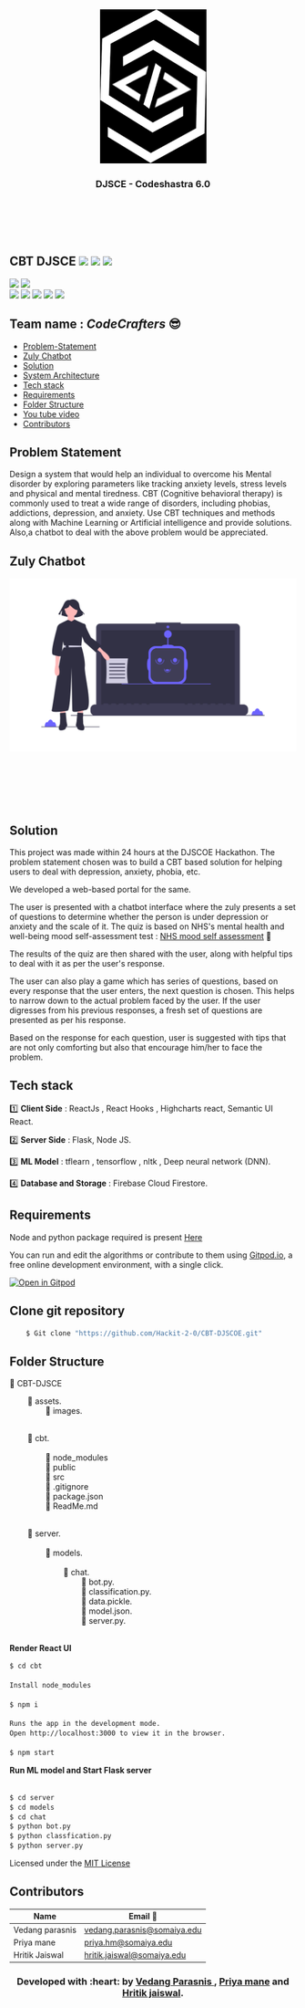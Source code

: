 <div align="center" style="height:400px"> 
    <img src='./assets/images/codeshastra.png'>
    <h3>DJSCE - Codeshastra 6.0</h3>
</div>

## CBT DJSCE  ![](https://img.shields.io/github/forks/Hackit-2-0/CBT-DJSCOE?style=social) ![](https://img.shields.io/github/stars/Hackit-2-0/CBT-DJSCOE?style=social) ![](https://img.shields.io/github/watchers/Hackit-2-0/CBT-DJSCOE?style=social) <br>

![](https://img.shields.io/github/repo-size/Hackit-2-0/CBT-DJSCOE) ![](https://img.shields.io/github/license/Hackit-2-0/CBT-DJSCOE?color=red)<br>
![](https://img.shields.io/github/issues/Hackit-2-0/CBT-DJSCOE?color=green) ![](https://img.shields.io/github/issues-pr/Hackit-2-0/CBT-DJSCOE?color=green) ![](https://img.shields.io/github/downloads/Hackit-2-0/CBT-DJSCOE/total) ![](https://img.shields.io/github/last-commit/Hackit-2-0/CBT-DJSCOE) ![](https://img.shields.io/github/contributors/Hackit-2-0/CBT-DJSCOE)

## Team name : *CodeCrafters* :sunglasses:

  - [Problem-Statement](#Problem-Statement)
  - [Zuly Chatbot](#Zuly-Chatbot?)
  - [Solution](#Solution)
  - [System Architecture](#System-Architecture)
  - [Tech stack](#Tech-stack)
  - [Requirements](#Requirements)
  - [Folder Structure](#Folder-Structure)
  - [You tube video](#You-tube-video)
  - [Contributors](#Contributors)


## Problem Statement

Design a system that would help an individual to overcome his Mental disorder by exploring parameters like tracking anxiety
levels, stress levels and physical and mental tiredness.
CBT (Cognitive behavioral therapy) is commonly used to
treat a wide range of disorders, including phobias, addictions,
depression, and anxiety. Use CBT techniques and methods
along with Machine Learning or Artificial intelligence and
provide solutions.
Also,a chatbot to deal with the above problem would be
appreciated.

## Zuly Chatbot

<div align="center" style="height:400px"> 
    <img src='./assets/images/chatbot.png'>
</div>

## Solution
This project was made within 24 hours at the DJSCOE Hackathon.
The problem statement chosen was to build a CBT based solution for helping users to deal with depression, anxiety, phobia, etc.

We developed a web-based portal for the same.

The user is presented with a chatbot interface where the zuly presents a set of questions to determine whether the person is under depression or anxiety and the scale of it.
The quiz is based on NHS's mental health and well-being mood self-assessment test 
 : [NHS mood self assessment](https://www.nhs.uk/conditions/stress-anxiety-depression/mood-self-assessment/) :page_with_curl:

The results of the quiz are then shared with the user, along with helpful tips to deal with it as per the user's response.

The user can also play a game which has series of questions, based on every response that the user enters, the next question is chosen. This helps to narrow down to the actual problem faced by the user. If the user digresses from his previous responses, a fresh set of questions are presented as per his response. 

Based on the response for each question, user is suggested with tips that are not only comforting but also that encourage him/her to face the problem.

## Tech stack

:one: **Client Side** :  ReactJs , React Hooks , Highcharts react, Semantic UI React.

:two: **Server Side** :  Flask, Node JS.

:three: **ML Model** :  tflearn , tensorflow , nltk , Deep neural network (DNN).

:four: **Database and Storage** : Firebase Cloud Firestore.

## Requirements

Node and python package required is present [Here](https://gist.github.com/hritik5102/7b5f5737de12605b0df665eec2fbed70)

You can run and edit the algorithms or contribute to them using [Gitpod.io](https://www.gitpod.io/), a free online development environment, with a single click.

[![Open in Gitpod](https://gitpod.io/button/open-in-gitpod.svg)](http://gitpod.io/#https://github.com/Hackit-2-0/CBT-DJSCOE)

## Clone git repository

```sh
    $ Git clone "https://github.com/Hackit-2-0/CBT-DJSCOE.git"
```

## Folder Structure

:open_file_folder: CBT-DJSCE<br>

&nbsp;&nbsp;&nbsp;&nbsp;&nbsp;&nbsp;&nbsp;&nbsp;:open_file_folder: assets.<br>
&nbsp;&nbsp;&nbsp;&nbsp;&nbsp;&nbsp;&nbsp;&nbsp;&nbsp;&nbsp;&nbsp;&nbsp;&nbsp;&nbsp;&nbsp;&nbsp;:file_folder: images.<br><br>

&nbsp;&nbsp;&nbsp;&nbsp;&nbsp;&nbsp;&nbsp;&nbsp;:open_file_folder: cbt.<br>               
&nbsp;&nbsp;&nbsp;&nbsp;&nbsp;&nbsp;&nbsp;&nbsp;&nbsp;&nbsp;&nbsp;&nbsp;&nbsp;&nbsp;&nbsp;&nbsp;:file_folder: node_modules<br>
&nbsp;&nbsp;&nbsp;&nbsp;&nbsp;&nbsp;&nbsp;&nbsp;&nbsp;&nbsp;&nbsp;&nbsp;&nbsp;&nbsp;&nbsp;&nbsp;:file_folder: public <br>
&nbsp;&nbsp;&nbsp;&nbsp;&nbsp;&nbsp;&nbsp;&nbsp;&nbsp;&nbsp;&nbsp;&nbsp;&nbsp;&nbsp;&nbsp;&nbsp;:file_folder: src <br>
&nbsp;&nbsp;&nbsp;&nbsp;&nbsp;&nbsp;&nbsp;&nbsp;&nbsp;&nbsp;&nbsp;&nbsp;&nbsp;&nbsp;&nbsp;&nbsp;:page_facing_up: .gitignore <br>
&nbsp;&nbsp;&nbsp;&nbsp;&nbsp;&nbsp;&nbsp;&nbsp;&nbsp;&nbsp;&nbsp;&nbsp;&nbsp;&nbsp;&nbsp;&nbsp;:page_facing_up: package.json <br>
&nbsp;&nbsp;&nbsp;&nbsp;&nbsp;&nbsp;&nbsp;&nbsp;&nbsp;&nbsp;&nbsp;&nbsp;&nbsp;&nbsp;&nbsp;&nbsp;:page_facing_up: ReadMe.md <br><br>

&nbsp;&nbsp;&nbsp;&nbsp;&nbsp;&nbsp;&nbsp;&nbsp;:open_file_folder: server. <br>              
&nbsp;&nbsp;&nbsp;&nbsp;&nbsp;&nbsp;&nbsp;&nbsp;&nbsp;&nbsp;&nbsp;&nbsp;&nbsp;&nbsp;&nbsp;&nbsp;:open_file_folder: models.<br>               
&nbsp;&nbsp;&nbsp;&nbsp;&nbsp;&nbsp;&nbsp;&nbsp;&nbsp;&nbsp;&nbsp;&nbsp;&nbsp;&nbsp;&nbsp;&nbsp;&nbsp;&nbsp;&nbsp;&nbsp;&nbsp;&nbsp;&nbsp;&nbsp;:open_file_folder: chat.<br>
&nbsp;&nbsp;&nbsp;&nbsp;&nbsp;&nbsp;&nbsp;&nbsp;&nbsp;&nbsp;&nbsp;&nbsp;&nbsp;&nbsp;&nbsp;&nbsp;&nbsp;&nbsp;&nbsp;&nbsp;&nbsp;&nbsp;&nbsp;&nbsp;&nbsp;&nbsp;&nbsp;&nbsp;&nbsp;&nbsp;&nbsp;&nbsp;:page_facing_up: bot.py. <br>
&nbsp;&nbsp;&nbsp;&nbsp;&nbsp;&nbsp;&nbsp;&nbsp;&nbsp;&nbsp;&nbsp;&nbsp;&nbsp;&nbsp;&nbsp;&nbsp;&nbsp;&nbsp;&nbsp;&nbsp;&nbsp;&nbsp;&nbsp;&nbsp;&nbsp;&nbsp;&nbsp;&nbsp;&nbsp;&nbsp;&nbsp;&nbsp;:page_facing_up: classification.py.<br>
&nbsp;&nbsp;&nbsp;&nbsp;&nbsp;&nbsp;&nbsp;&nbsp;&nbsp;&nbsp;&nbsp;&nbsp;&nbsp;&nbsp;&nbsp;&nbsp;&nbsp;&nbsp;&nbsp;&nbsp;&nbsp;&nbsp;&nbsp;&nbsp;&nbsp;&nbsp;&nbsp;&nbsp;&nbsp;&nbsp;&nbsp;&nbsp;:page_facing_up: data.pickle.<br>
&nbsp;&nbsp;&nbsp;&nbsp;&nbsp;&nbsp;&nbsp;&nbsp;&nbsp;&nbsp;&nbsp;&nbsp;&nbsp;&nbsp;&nbsp;&nbsp;&nbsp;&nbsp;&nbsp;&nbsp;&nbsp;&nbsp;&nbsp;&nbsp;&nbsp;&nbsp;&nbsp;&nbsp;&nbsp;&nbsp;&nbsp;&nbsp;:page_facing_up: model.json.<br>
&nbsp;&nbsp;&nbsp;&nbsp;&nbsp;&nbsp;&nbsp;&nbsp;&nbsp;&nbsp;&nbsp;&nbsp;&nbsp;&nbsp;&nbsp;&nbsp;&nbsp;&nbsp;&nbsp;&nbsp;&nbsp;&nbsp;&nbsp;&nbsp;&nbsp;&nbsp;&nbsp;&nbsp;&nbsp;&nbsp;&nbsp;&nbsp;:page_facing_up: server.py.<br><br>

**Render React UI**

```sh
$ cd cbt

Install node_modules

$ npm i   

Runs the app in the development mode.
Open http://localhost:3000 to view it in the browser.

$ npm start 
```

**Run ML model and Start Flask server**

```sh

$ cd server
$ cd models
$ cd chat
$ python bot.py
$ python classfication.py
$ python server.py

```

Licensed under the [MIT License](LICENSE) 

## Contributors

| Name    | Email :e-mail:  |
|---------| ------------------  |
| Vedang parasnis  | vedang.parasnis@somaiya.edu|
| Priya mane  | priya.hm@somaiya.edu|
| Hritik Jaiswal  | hritik.jaiswal@somaiya.edu|

<h3 align="center"><b>Developed with :heart: by <a href="https://github.com/vedangparasnis">Vedang Parasnis </a> , <a href="https://github.com/pugnator-12"> Priya mane</a> and <a href="https://github.com/hritik5102">Hritik jaiswal</a>.</b></h1>

